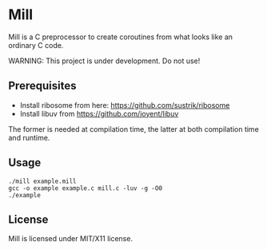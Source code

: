 Mill
====

Mill is a C preprocessor to create coroutines from what looks like an
ordinary C code.

WARNING: This project is under development. Do not use!

## Prerequisites

* Install ribosome from here: https://github.com/sustrik/ribosome
* Install libuv from https://github.com/joyent/libuv

The former is needed at compilation time, the latter at both compilation time
and runtime.

## Usage

```
./mill example.mill
gcc -o example example.c mill.c -luv -g -O0
./example
```

## License

Mill is licensed under MIT/X11 license.
